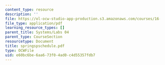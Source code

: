 ```yaml
---
content_type: resource
description: ''
file: https://ol-ocw-studio-app-production.s3.amazonaws.com/courses/16-01-unified-engineering-i-ii-iii-iv-fall-2005-spring-2006/e60bc6be6aa673f04ad0c4d55357fdb7_springspschedule.pdf
file_type: application/pdf
learning_resource_types: []
parent_title: Systems/Labs 04
parent_type: CourseSection
resourcetype: Document
title: springspschedule.pdf
type: OCWFile
uid: e60bc6be-6aa6-73f0-4ad0-c4d55357fdb7
---
```

